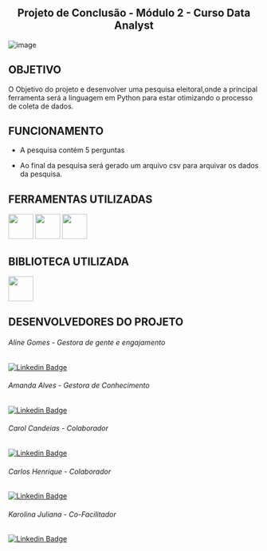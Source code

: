## <center>Projeto de Conclusão -  Módulo 2 - Curso Data Analyst</center>


![image](https://user-images.githubusercontent.com/106848389/180666234-915735fb-ebe4-4d95-80d0-470a129a5fab.png)

## OBJETIVO 

O Objetivo do projeto e desenvolver uma pesquisa eleitoral,onde a principal ferramenta será a linguagem em Python para estar otimizando o processo de coleta de dados.


## FUNCIONAMENTO

* A pesquisa contém 5 perguntas 

*  Ao final da pesquisa será gerado um arquivo csv para arquivar os dados da pesquisa.


## FERRAMENTAS UTILIZADAS

<img src="https://user-images.githubusercontent.com/40433498/174687677-f42a2f52-1b0f-4f8d-ba9d-316e6d019c5f.png" width="50" height="50" /> <img src="https://user-images.githubusercontent.com/40433498/174687676-5d40a2fe-4b62-4fa1-a1fe-20737a1878f8.png" width="50" height="50" /> <img src="https://user-images.githubusercontent.com/40433498/174687678-7ea56222-a00e-4886-a63d-d4214221f8ca.jpg" width="50" height="50" />

## BIBLIOTECA UTILIZADA 

<img src="https://me315-unicamp.github.io/aulas/imgs_aula11/pandas.png" width="50" height="50" />



## DESENVOLVEDORES DO PROJETO 

###### Aline Gomes - Gestora de gente e engajamento 

[![Linkedin Badge](https://img.shields.io/badge/-LinkedIn-blue?style=flat-square&logo=Linkedin&logoColor=white&link=https://www.linkedin.com/in/aeogomes/)](httpshttps://www.linkedin.com/in/aeogomes/)

###### Amanda Alves - Gestora de Conhecimento 

[![Linkedin Badge](https://img.shields.io/badge/-LinkedIn-blue?style=flat-square&logo=Linkedin&logoColor=white&link=https:https://www.linkedin.com/in/amandaalvesres/)](https://www.linkedin.com/in/amandaalvesres/)


###### Carol Candeias - Colaborador 

[![Linkedin Badge](https://img.shields.io/badge/-LinkedIn-blue?style=flat-square&logo=Linkedin&logoColor=white&link=https://www.linkedin.com/in/ana-carolina-candeias-ba328216a/)](https://https://www.linkedin.com/in/ana-carolina-candeias-ba328216a/)

###### Carlos Henrique - Colaborador 

[![Linkedin Badge](https://img.shields.io/badge/-LinkedIn-blue?style=flat-square&logo=Linkedin&logoColor=white&link=https://www.linkedin.com/in/carlos-augustin/)](https://www.linkedin.com/in/carlos-augustin/)

###### Karolina Juliana - Co-Facilitador 

[![Linkedin Badge](https://img.shields.io/badge/-LinkedIn-blue?style=flat-square&logo=Linkedin&logoColor=white&link=https:https://www.linkedin.com/in/kjcsilva/)](http:https://www.linkedin.com/in/kjcsilva/)














          




